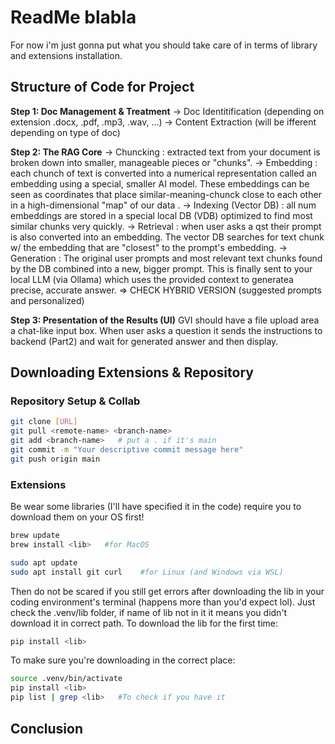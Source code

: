 # ReadMe blabla
For now i'm just gonna put what you should take care of in terms of library and extensions installation. 


## Structure of Code for Project
**Step 1: Doc Management & Treatment**
  -> Doc Identitification (depending on extension .docx, .pdf, .mp3, .wav, ...)
  -> Content Extraction (will be ifferent depending on type of doc)

**Step 2: The RAG Core**
  -> Chuncking : extracted text from your document is broken down into smaller, manageable pieces or "chunks".
  -> Embedding : each chunch of text is converted into a numerical representation called an embedding using a special, smaller AI model. These embeddings can be seen as coordinates that place similar-meaning-chunck close to each other in a high-dimensional "map" of our data .
  -> Indexing (Vector DB) : all num embeddings are stored in a special local DB (VDB) optimized to find most similar chunks very quickly.
  -> Retrieval : when user asks a qst their prompt is also converted into an embedding. The vector DB searches for text chunk w/ the embedding that are "closest" to the prompt's embedding.
  -> Generation : The original user prompts and most relevant text chunks found by the DB combined into a new, bigger prompt. This is finally sent to your local LLM (via Ollama) which uses the provided context to generatea precise, accurate answer. => CHECK HYBRID VERSION (suggested prompts and personalized)

**Step 3: Presentation of the Results (UI)**
  GVI should have a file upload area a chat-like input box. When user asks a question it sends the instructions to backend (Part2) and wait for generated answer and then display.


## Downloading Extensions & Repository
### Repository Setup & Collab
```bash
git clone [URL]
git pull <remote-name> <branch-name>
git add <branch-name>   # put a . if it's main
git commit -m "Your descriptive commit message here"
git push origin main
```

### Extensions 
Be wear some libraries (I'll have specified it in the code) require you to download them on your OS first!
```bash
brew update
brew install <lib>   #for MacOS

sudo apt update
sudo apt install git curl    #for Linux (and Windows via WSL) 
```

Then do not be scared if you still get errors after downloading the lib in your coding environment's terminal (happens more than you'd expect lol). Just check the .venv/lib folder, if name of lib not in it it means you didn't download it in correct path. 
To download the lib for the first time:
```bash
pip install <lib>
```
To make sure you're downloading in the correct place:
```bash
source .venv/bin/activate
pip install <lib>
pip list | grep <lib>   #To check if you have it
```

## Conclusion









